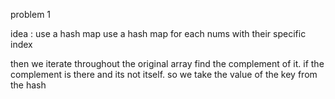 problem 1


idea : use a hash map
use a hash map for each nums with their specific index

then we iterate throughout the original array
find the complement of it.
if the complement is there and its not itself. so we take the value of the key from the hash 